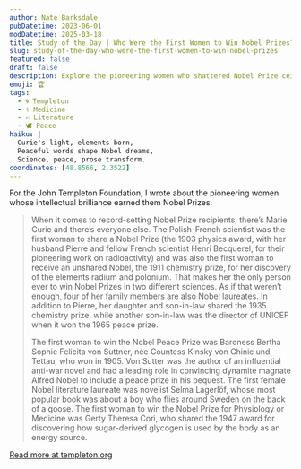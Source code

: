 ```yaml
---
author: Nate Barksdale
pubDatetime: 2023-06-01
modDatetime: 2025-03-18
title: Study of the Day | Who Were the First Women to Win Nobel Prizes?
slug: study-of-the-day-who-were-the-first-women-to-win-nobel-prizes
featured: false
draft: false
description: Explore the pioneering women who shattered Nobel Prize ceilings, from Marie Curie's double win to trailblazers in peace, literature, and medicine.
emoji: 🏆
tags:
  - 🌀 Templeton
  - ⚕️ Medicine
  - ✍️ Literature
  - 🕊️ Peace
haiku: |
  Curie's light, elements born,  
  Peaceful words shape Nobel dreams,  
  Science, peace, prose transform.
coordinates: [48.8566, 2.3522]
---
```


For the John Templeton Foundation, I wrote about the pioneering women whose intellectual brilliance earned them Nobel Prizes.

> When it comes to record-setting Nobel Prize recipients, there’s Marie Curie and there’s everyone else. The Polish-French scientist was the first woman to share a Nobel Prize (the 1903 physics award, with her husband Pierre and fellow French scientist Henri Becquerel, for their pioneering work on radioactivity) and was also the first woman to receive an unshared Nobel, the 1911 chemistry prize, for her discovery of the elements radium and polonium. That makes her the only person ever to win Nobel Prizes in two different sciences. As if that weren’t enough, four of her family members are also Nobel laureates. In addition to Pierre, her daughter and son-in-law shared the 1935 chemistry prize, while another son-in-law was the director of UNICEF when it won the 1965 peace prize.
>
> The first woman to win the Nobel Peace Prize was Baroness Bertha Sophie Felicita von Suttner, née Countess Kinsky von Chinic und Tettau, who won in 1905. Von Sutter was the author of an influential anti-war novel and had a leading role in convincing dynamite magnate Alfred Nobel to include a peace prize in his bequest. The first female Nobel literature laureate was novelist Selma Lagerlöf, whose most popular book was about a boy who flies around Sweden on the back of a goose. The first woman to win the Nobel Prize for Physiology or Medicine was Gerty Theresa Cori, who shared the 1947 award for discovering how sugar-derived glycogen is used by the body as an energy source.

[Read more at templeton.org](https://www.history.com/news/who-were-the-first-women-to-win-nobel-prizes)
